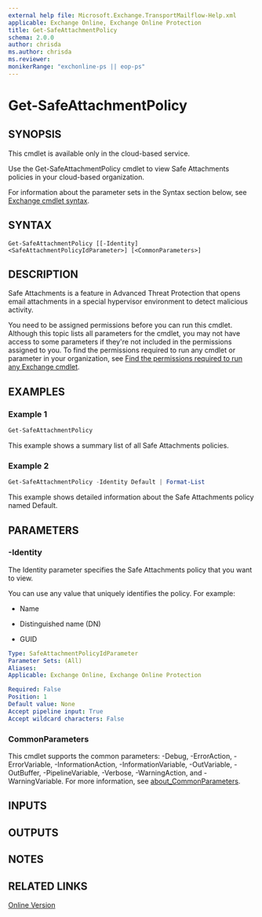```yaml
---
external help file: Microsoft.Exchange.TransportMailflow-Help.xml
applicable: Exchange Online, Exchange Online Protection
title: Get-SafeAttachmentPolicy
schema: 2.0.0
author: chrisda
ms.author: chrisda
ms.reviewer:
monikerRange: "exchonline-ps || eop-ps"
---
```


# Get-SafeAttachmentPolicy

## SYNOPSIS
This cmdlet is available only in the cloud-based service.

Use the Get-SafeAttachmentPolicy cmdlet to view Safe Attachments policies in your cloud-based organization.

For information about the parameter sets in the Syntax section below, see [Exchange cmdlet syntax](https://docs.microsoft.com/powershell/exchange/exchange-server/exchange-cmdlet-syntax).

## SYNTAX

```
Get-SafeAttachmentPolicy [[-Identity] <SafeAttachmentPolicyIdParameter>] [<CommonParameters>]
```

## DESCRIPTION
Safe Attachments is a feature in Advanced Threat Protection that opens email attachments in a special hypervisor environment to detect malicious activity.

You need to be assigned permissions before you can run this cmdlet. Although this topic lists all parameters for the cmdlet, you may not have access to some parameters if they're not included in the permissions assigned to you. To find the permissions required to run any cmdlet or parameter in your organization, see [Find the permissions required to run any Exchange cmdlet](https://docs.microsoft.com/powershell/exchange/exchange-server/find-exchange-cmdlet-permissions).

## EXAMPLES

### Example 1
```powershell
Get-SafeAttachmentPolicy
```

This example shows a summary list of all Safe Attachments policies.

### Example 2
```powershell
Get-SafeAttachmentPolicy -Identity Default | Format-List
```

This example shows detailed information about the Safe Attachments policy named Default.

## PARAMETERS

### -Identity
The Identity parameter specifies the Safe Attachments policy that you want to view.

You can use any value that uniquely identifies the policy. For example:

- Name

- Distinguished name (DN)

- GUID

```yaml
Type: SafeAttachmentPolicyIdParameter
Parameter Sets: (All)
Aliases:
Applicable: Exchange Online, Exchange Online Protection

Required: False
Position: 1
Default value: None
Accept pipeline input: True
Accept wildcard characters: False
```

### CommonParameters
This cmdlet supports the common parameters: -Debug, -ErrorAction, -ErrorVariable, -InformationAction, -InformationVariable, -OutVariable, -OutBuffer, -PipelineVariable, -Verbose, -WarningAction, and -WarningVariable. For more information, see [about_CommonParameters](https://go.microsoft.com/fwlink/p/?LinkID=113216).

## INPUTS

###  

## OUTPUTS

###  

## NOTES

## RELATED LINKS

[Online Version](https://docs.microsoft.com/powershell/module/exchange/advanced-threat-protection/get-safeattachmentpolicy)

